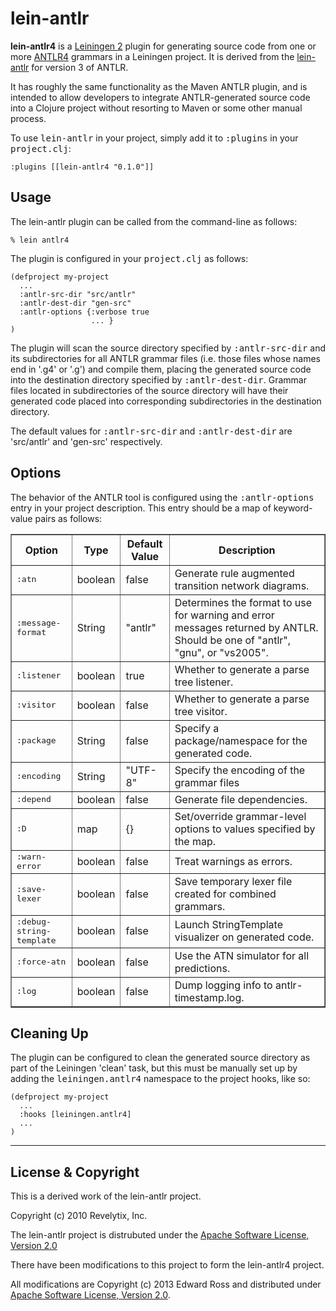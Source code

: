 lein-antlr
==========

**lein-antlr4** is a [Leiningen 2](https://github.com/technomancy/leiningen) plugin for generating source
code from one or more [ANTLR4](http://www.antlr.org) grammars in a Leiningen project. It is derived from the [lein-antlr](https://github.com/alexhall/lein-antlr) for version 3 of ANTLR.

It has roughly
the same functionality as the Maven ANTLR plugin, and is intended to allow developers to integrate
ANTLR-generated source code into a Clojure project without resorting to Maven or some other manual process.

To use <tt>lein-antlr</tt> in your project, simply add it to <tt>:plugins</tt> in your <tt>project.clj</tt>:

    :plugins [[lein-antlr4 "0.1.0"]]
	
Usage
-----

The lein-antlr plugin can be called from the command-line as follows:

    % lein antlr4

The plugin is configured in your <tt>project.clj</tt> as follows:

    (defproject my-project
      ...
      :antlr-src-dir "src/antlr"
      :antlr-dest-dir "gen-src"
      :antlr-options {:verbose true
                      ... }
    )

The plugin will scan the source directory specified by <tt>:antlr-src-dir</tt> and its subdirectories for all
ANTLR grammar files (i.e. those files whose names end in '.g4' or '.g') and compile them, placing the generated
source code into the destination directory specified by <tt>:antlr-dest-dir</tt>. Grammar files located in
subdirectories of the source directory will have their generated code placed into corresponding subdirectories
in the destination directory.

The default values for <tt>:antlr-src-dir</tt> and <tt>:antlr-dest-dir</tt> are 'src/antlr' and 'gen-src' respectively.

Options
-------

The behavior of the ANTLR tool is configured using the <tt>:antlr-options</tt> entry in your project
description. This entry should be a map of keyword-value pairs as follows:

<table border="1" cellspacing="3" cellpadding="5">
 <tr>
  <th>Option</th>
  <th>Type</th>
  <th>Default Value</th>
  <th>Description</th>
 </tr>
 <tr>
  <td><tt>:atn</tt></td>
  <td>boolean</td>
  <td>false</td>
  <td> Generate rule augmented transition network diagrams.</td>
 </tr>
 <tr>
  <td><tt>:message-format</tt></td>
  <td>String</td>
  <td>"antlr"</td>
  <td>Determines the format to use for warning and error messages returned by ANTLR.
Should be one of "antlr", "gnu", or "vs2005".</td>
 </tr>
 <tr>
  <td><tt>:listener</tt></td>
  <td>boolean</td>
  <td>true</td>
  <td> Whether to generate a parse tree listener.</td>
 </tr>
 <tr>
  <td><tt>:visitor</tt></td>
  <td>boolean</td>
  <td>false</td>
  <td> Whether to generate a parse tree visitor.</td>
 </tr>
 <tr>
  <td><tt>:package</tt></td>
  <td>String</td>
  <td>false</td>
  <td>Specify a package/namespace for the generated code.</td>
 </tr>
 <tr>
  <td><tt>:encoding</tt></td>
  <td>String</td>
  <td>"UTF-8"</td>
  <td>Specify the encoding of the grammar files</td>
 </tr>
 <tr>
  <td><tt>:depend</tt></td>
  <td>boolean</td>
  <td>false</td>
  <td>Generate file dependencies.</td>
 </tr>
 <tr>
  <td><tt>:D</tt></td>
  <td>map</td>
  <td>{}</td>
  <td>Set/override grammar-level options to values specified by the map.</td>
 </tr>
 <tr>
  <td><tt>:warn-error</tt></td>
  <td>boolean</td>
  <td>false</td>
  <td>Treat warnings as errors.</td>
 </tr>
 <tr>
  <td><tt>:save-lexer</tt></td>
  <td>boolean</td>
  <td>false</td>
  <td>Save temporary lexer file created for combined grammars.</td>
 </tr>
 <tr>
  <td><tt>:debug-string-template</tt></td>
  <td>boolean</td>
  <td>false</td>
  <td>Launch StringTemplate visualizer on generated code.</td>
 </tr>
 <tr>
  <td><tt>:force-atn</tt></td>
  <td>boolean</td>
  <td>false</td>
  <td>Use the ATN simulator for all predictions.</td>
 </tr>
 <tr>
  <td><tt>:log</tt></td>
  <td>boolean</td>
  <td>false</td>
  <td>Dump logging info to antlr-timestamp.log.</td>
 </tr>
</table>

Cleaning Up
-----------

The plugin can be configured to clean the generated source directory as part of the Leiningen 'clean'
task, but this must be manually set up by adding the <tt>leiningen.antlr4</tt> namespace to the project
hooks, like so:

    (defproject my-project
      ...
      :hooks [leiningen.antlr4]
      ...
    )

---

License & Copyright
-------------------

This is a derived work of the lein-antlr project.

Copyright (c) 2010 Revelytix, Inc.

The lein-antlr project is distrubuted under the [Apache Software License, Version 2.0](http://www.apache.org/licenses/LICENSE-2.0)

There have been modifications to this project to form the lein-antlr4 project.

All modifications are Copyright (c) 2013 Edward Ross
and distributed under [Apache Software License, Version 2.0](http://www.apache.org/licenses/LICENSE-2.0).
